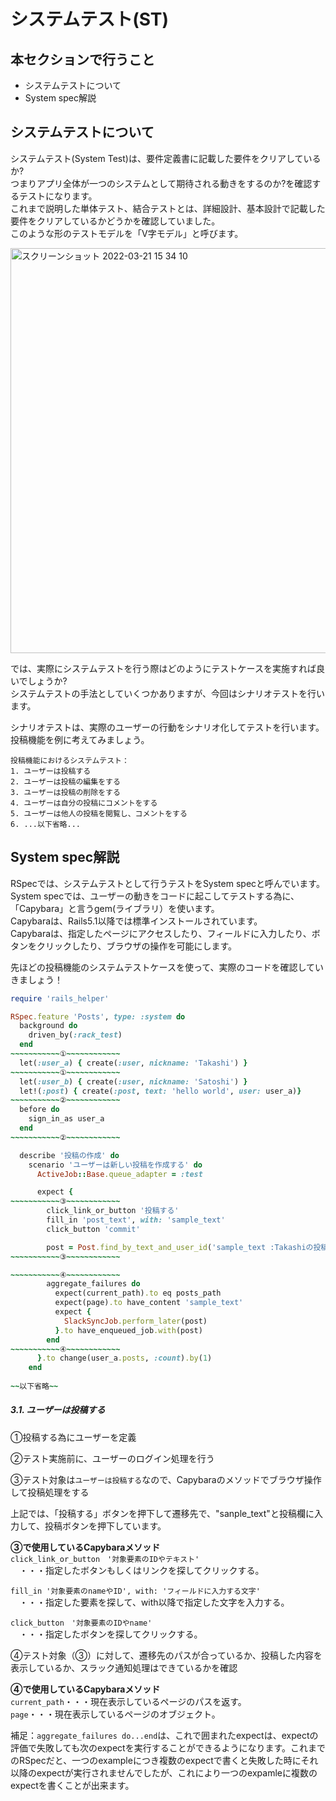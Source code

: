 # システムテスト(ST)
## 本セクションで行うこと
- システムテストについて
- System spec解説


## システムテストについて

システムテスト(System Test)は、要件定義書に記載した要件をクリアしているか?  
つまりアプリ全体が一つのシステムとして期待される動きをするのか?を確認するテストになります。  
これまで説明した単体テスト、結合テストとは、詳細設計、基本設計で記載した要件をクリアしているかどうかを確認していました。  
このような形のテストモデルを「V字モデル」と呼びます。

<img width="648" alt="スクリーンショット 2022-03-21 15 34 10" src="https://user-images.githubusercontent.com/52161269/159214576-b1c97d34-531e-42b1-a467-2461a0dc8bfe.png">

では、実際にシステムテストを行う際はどのようにテストケースを実施すれば良いでしょうか?  
システムテストの手法としていくつかありますが、今回はシナリオテストを行います。

シナリオテストは、実際のユーザーの行動をシナリオ化してテストを行います。  
投稿機能を例に考えてみましょう。  

```
投稿機能におけるシステムテスト：
1. ユーザーは投稿する
2. ユーザーは投稿の編集をする
3. ユーザーは投稿の削除をする
4. ユーザーは自分の投稿にコメントをする
5. ユーザーは他人の投稿を閲覧し、コメントをする
6. ...以下省略...
```

## System spec解説

RSpecでは、システムテストとして行うテストをSystem specと呼んでいます。
System specでは、ユーザーの動きをコードに起こしてテストする為に、「Capybara」と言うgem(ライブラリ）を使います。  
Capybaraは、Rails5.1以降では標準インストールされています。  
Capybaraは、指定したページにアクセスしたり、フィールドに入力したり、ボタンをクリックしたり、ブラウザの操作を可能にします。


先ほどの投稿機能のシステムテストケースを使って、実際のコードを確認していきましょう！

```ruby
require 'rails_helper'

RSpec.feature 'Posts', type: :system do
  background do
    driven_by(:rack_test)
  end
~~~~~~~~~~~①~~~~~~~~~~~~
  let(:user_a) { create(:user, nickname: 'Takashi') }
~~~~~~~~~~~①~~~~~~~~~~~~
  let(:user_b) { create(:user, nickname: 'Satoshi') }
  let!(:post) { create(:post, text: 'hello world', user: user_a)}
~~~~~~~~~~~②~~~~~~~~~~~~
  before do
    sign_in_as user_a
  end
~~~~~~~~~~~②~~~~~~~~~~~~

  describe '投稿の作成' do
    scenario 'ユーザーは新しい投稿を作成する' do
      ActiveJob::Base.queue_adapter = :test

      expect {
~~~~~~~~~~~③~~~~~~~~~~~~
        click_link_or_button '投稿する'
        fill_in 'post_text', with: 'sample_text'
        click_button 'commit'

        post = Post.find_by_text_and_user_id('sample_text :Takashiの投稿', user_a.id)
~~~~~~~~~~~③~~~~~~~~~~~~

~~~~~~~~~~~④~~~~~~~~~~~~
        aggregate_failures do
          expect(current_path).to eq posts_path
          expect(page).to have_content 'sample_text'
          expect {
            SlackSyncJob.perform_later(post)
          }.to have_enqueued_job.with(post)
        end
~~~~~~~~~~~④~~~~~~~~~~~~
      }.to change(user_a.posts, :count).by(1)
    end
    
~~以下省略~~
```

##### 3.1. ユーザーは投稿する

①投稿する為にユーザーを定義

②テスト実施前に、ユーザーのログイン処理を行う

③テスト対象は`ユーザーは投稿する`なので、Capybaraのメソッドでブラウザ操作して投稿処理をする  

上記では、「投稿する」ボタンを押下して遷移先で、"sanple_text"と投稿欄に入力して、投稿ボタンを押下しています。

**③で使用しているCapybaraメソッド**  
`click_link_or_button　'対象要素のIDやテキスト'`  
　・・・指定したボタンもしくはリンクを探してクリックする。  
 
`fill_in '対象要素のnameやID', with: 'フィールドに入力する文字'`  
　・・・指定した要素を探して、with以降で指定した文字を入力する。  

`click_button　'対象要素のIDやname'`  
　・・・指定したボタンを探してクリックする。  

④テスト対象（③）に対して、遷移先のパスが合っているか、投稿した内容を表示しているか、スラック通知処理はできているかを確認


**④で使用しているCapybaraメソッド**  
`current_path`・・・現在表示しているページのパスを返す。  
`page`・・・現在表示しているページのオブジェクト。


補足：`aggregate_failures do...end`は、これで囲まれたexpectは、expectの評価で失敗しても次のexpectを実行することができるようになります。これまでのRSpecだと、一つのexampleにつき複数のexpectで書くと失敗した時にそれ以降のexpectが実行されませんでしたが、これにより一つのexpamleに複数のexpectを書くことが出来ます。














